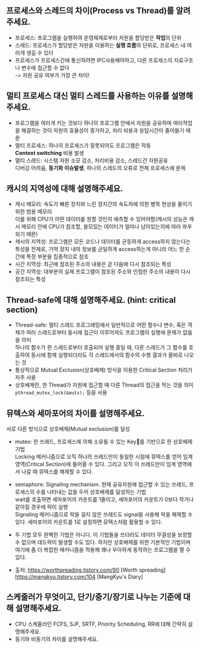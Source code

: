 ## 프로세스와 스레드의 차이(Process vs Thread)를 알려주세요.

- 프로세스: 프로그램을 실행하여 운영체제로부터 자원을 할당받은 **작업**의 단위
- 스레드: 프로세스가 할당받은 자원을 이용하는 **실행 흐름**의 단위로, 프로세스 내 여러개 생길 수 있다
- 프로세스가 프로세스간에 통신하려면 IPC사용해야하고, 다른 프로세스의 자료구조나 변수에 접근할 수 없다  
  -> 자원 공유 여부가 가장 큰 차이!

## 멀티 프로세스 대신 멀티 스레드를 사용하는 이유를 설명해주세요.

- 프로그램을 여러개 키는 것보다 하나의 프로그램 안에서 자원을 공유하며 여러작업을 해결하는 것이 자원의 효율성이 증가하고, 처리 비용과 응답시간이 줄어들기 때문
- 멀티 프로세스: 하나의 프로세스가 잘못되어도 프로그램은 작동  
  **Context switching** 비용 발생
- 멀티 스레드: 시스템 자원 소모 감소, 처리비용 감소, 스레드간 자원공유  
  디버깅 어려움, **동기화 이슈발생**, 하나의 스레드의 오류로 전체 프로세스에 문제

## 캐시의 지역성에 대해 설명해주세요.

- 캐시 메모리: 속도가 빠른 장치와 느린 장치간의 속도차에 의한 병목 현상을 줄이기 위한 범용 메모리  
  이를 위해 CPU가 어떤 데이터를 원할 것인지 예측할 수 있어야함(캐시의 성능은 캐시 메모리 안에 CPU가 참조할, 쓸모있는 데이터가 얼마나 남아있는지에 따라 좌우되기 때문)
- 캐시의 지역성: 프로그램은 모든 코드나 데이터를 균등하게 access하지 않는다는 특성을 전제로, 기억 장치 내의 정보를 균일하게 access하는게 아니라 어느 한 순간에 특정 부분을 집중적으로 참조
- 시간 지역성: 최근에 참조된 주소의 내용은 곧 다음에 다시 참조되는 특성
- 공간 지역성: 대부분의 실제 프로그램이 참조된 주소와 인접한 주소의 내용이 다시 참조되는 특성

## Thread-safe에 대해 설명해주세요. (hint: critical section)

- Thread-safe: 멀티 스레드 프로그래밍에서 일반적으로 어떤 함수나 변수, 혹은 객체가 여러 스레드로부터 동시에 접근이 이루어져도 프로그램의 실행에 문제가 없음을 의미  
  하나의 함수가 한 스레드로부터 호출되어 실행 중일 때, 다른 스레드가 그 함수를 호출하여 동시에 함께 실행되더라도 각 스레드에서의 함수의 수행 결과가 올바로 나오는 것
- 통상적으로 Mutual Exclusion(상호배제) 방식을 이용한 Critical Section 처리가 자주 사용
- 상호배제란, 한 Thread가 자원에 접근할 때 다른 Thread의 접근을 막는 것을 의미  
  `pthread_mutex_lock(&mutx);` 등을 사용

## 뮤텍스와 세마포어의 차이를 설명해주세요.

서로 다른 방식으로 상호배제(Mutual exclusion)를 달성

- mutex: 한 쓰레드, 프로세스에 의해 소유될 수 있는 Key🔑를 기반으로 한 상호배제기법  
  Locking 메커니즘으로 오직 하나의 쓰레드만이 동일한 시점에 뮤텍스를 얻어 임계 영역(Critical Section)에 들어올 수 있다. 그리고 오직 이 쓰레드만이 임계 영역에서 나갈 때 뮤텍스를 해제할 수 있다.

- semaphore: Signaling mechanism. 현재 공유자원에 접근할 수 있는 쓰레드, 프로세스의 수를 나타내는 값을 두어 상호배제를 달성하는 기법  
  wait를 호출하면 세마포어의 카운트를 1줄이고, 세마포어의 카운트가 0보다 작거나 같아질 경우에 락이 실행  
  Signaling 메커니즘으로 락을 걸지 않은 쓰레드도 signal을 사용해 락을 해제할 수 있다. 세마포어의 카운트를 1로 설정하면 뮤텍스처럼 활용할 수 있다.

- 두 기법 모두 완벽한 기법은 아니다. 이 기법들을 쓰더라도 데이터 무결성을 보장할 수 없으며 데드락이 발생할 수도 있다. 하지만 상호배제를 위한 기본적인 기법이며 여기에 좀 더 복잡한 매커니즘을 적용해 꽤나 우아하게 동작하는 프로그램을 짤 수 있다.

- 출처: https://worthpreading.tistory.com/90 [Worth spreading]  
  https://mangkyu.tistory.com/104 [MangKyu's Diary]

## 스케줄러가 무엇이고, 단기/중기/장기로 나누는 기준에 대해 설명해주세요.

- CPU 스케줄러인 FCFS, SJF, SRTF, Priority Scheduling, RR에 대해 간략히 설명해주세요.
- 동기와 비동기의 차이를 설명해주세요.
